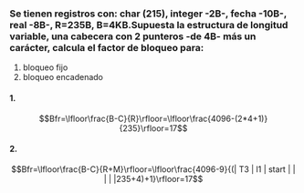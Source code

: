 ###  Se tienen registros con: char (215), integer -2B-, fecha -10B-, real -8B-, R=235B, B=4KB.Supuesta la estructura de longitud variable, una cabecera con 2 punteros -de 4B- más un carácter, calcula el factor de bloqueo para:
1. bloqueo fijo
2. bloqueo encadenado

#### 1.

$$Bfr=\lfloor\frac{B-C}{R}\rfloor=\lfloor\frac{4096-(2*4+1)}{235}\rfloor=17$$

#### 2.

$$Bfr=\lfloor\frac{B-C}{R+M}\rfloor=\lfloor\frac{4096-9}{(| T3 | l1 | start  |  |  |  |  |235+4)+1}\rfloor=17$$

